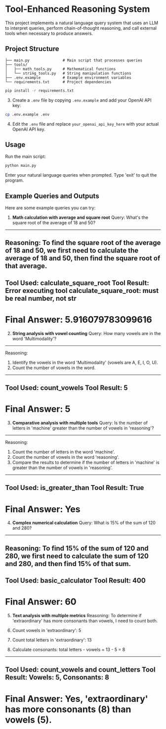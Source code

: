 # Tool-Enhanced Reasoning System

This project implements a natural language query system that uses an LLM to interpret queries, perform chain-of-thought reasoning, and call external tools when necessary to produce answers.

## Project Structure

```
├── main.py               # Main script that processes queries
├── tools/
│   ├── math_tools.py     # Mathematical functions
│   └── string_tools.py   # String manipulation functions
├── .env.example          # Example environment variables
└── requirements.txt      # Project dependencies
```


```bash
pip install -r requirements.txt
```

3. Create a `.env` file by copying `.env.example` and add your OpenAI API key:

```bash
cp .env.example .env
```

4. Edit the `.env` file and replace `your_openai_api_key_here` with your actual OpenAI API key.

## Usage

Run the main script:

```bash
python main.py
```

Enter your natural language queries when prompted. Type 'exit' to quit the program.

## Example Queries and Outputs

Here are some example queries you can try:

1. **Math calculation with average and square root**
   Query: What's the square root of the average of 18 and 50?
--------------------------------------------------
Reasoning:
To find the square root of the average of 18 and 50, we first need to calculate the average of 18 and 50, then find the square root of that average.
--------------------------------------------------
Tool Used: calculate_square_root
Tool Result: Error executing tool calculate_square_root: must be real number, not str
--------------------------------------------------
Final Answer: 5.916079783099616
==================================================
2. **String analysis with vowel counting**
   Query: How many vowels are in the word 'Multimodality'?
--------------------------------------------------
Reasoning:
1. Identify the vowels in the word 'Multimodality' (vowels are A, E, I, O, U).
2. Count the number of vowels in the word.
--------------------------------------------------
Tool Used: count_vowels
Tool Result: 5
--------------------------------------------------
Final Answer: 5
===========================

3. **Comparative analysis with multiple tools**
   Query: Is the number of letters in 'machine' greater than the number of vowels in 'reasoning'?
--------------------------------------------------
Reasoning:
1. Count the number of letters in the word 'machine'.
2. Count the number of vowels in the word 'reasoning'.
3. Compare the results to determine if the number of letters in 'machine' is greater than the number of vowels in 'reasoning'.
--------------------------------------------------
Tool Used: is_greater_than
Tool Result: True
--------------------------------------------------
Final Answer: Yes
==================================================

4. **Complex numerical calculation**
   Query: What is 15% of the sum of 120 and 280?
--------------------------------------------------
Reasoning:
To find 15% of the sum of 120 and 280, we first need to calculate the sum of 120 and 280, and then find 15% of that sum.
--------------------------------------------------
Tool Used: basic_calculator
Tool Result: 400
--------------------------------------------------
Final Answer: 60
==================================================

5. **Text analysis with multiple metrics**
   Reasoning:
To determine if 'extraordinary' has more consonants than vowels, I need to count both.

1. Count vowels in 'extraordinary': 5
2. Count total letters in 'extraordinary': 13
3. Calculate consonants: total letters - vowels = 13 - 5 = 8
--------------------------------------------------
Tool Used: count_vowels and count_letters
Tool Result: Vowels: 5, Consonants: 8
--------------------------------------------------
Final Answer: Yes, 'extraordinary' has more consonants (8) than vowels (5).
==================================================
